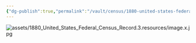 ```yaml
---
{"dg-publish":true,"permalink":"/vault/census/1880-united-states-federal-census-record-3/","tags":["Dorcas-McClung","Charles-William-McClung","Mary-C-Amick","John-McClung"]}
---
```


![assets/1880_United_States_Federal_Census_Record.3.resources/image.x.jpg](/img/user/assets/1880_United_States_Federal_Census_Record.3.resources/image.x.jpg)
